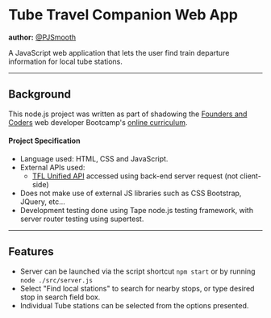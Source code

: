 # **Tube Travel Companion Web App**

**author:** [@PJSmooth](https://github.com/artysidorenko)

A JavaScript web application that lets the user find train departure information for local tube stations.

---

## **Background**

This node.js project was written as part of shadowing the [Founders and Coders](https://github.com/foundersandcoders) web developer Bootcamp's [online curriculum](https://github.com/foundersandcoders/master-reference/tree/master/coursebook).

#### Project Specification

- Language used: HTML, CSS and JavaScript.
- External APIs used:
  - [TFL Unified API](https://api.tfl.gov.uk/) accessed using back-end server request (not client-side)
- Does not make use of external JS libraries such as CSS Bootstrap, JQuery, etc...
- Development testing done using Tape node.js testing framework, with server router testing using supertest.

---

## **Features**

- Server can be launched via the script shortcut `npm start` or by running `node ./src/server.js`
- Select "Find local stations" to search for nearby stops, or type desired stop in search field box.
- Individual Tube stations can be selected from the options presented.
